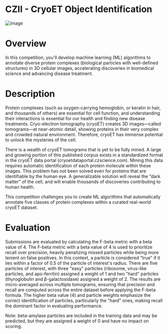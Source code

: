 # CZII - CryoET Object Identification

![image](https://github.com/user-attachments/assets/ccef3529-c0c5-4966-8203-b95a31f68404)

# Overview
In this competition, you'll develop machine learning (ML) algorithms to annotate diverse protein complexes (biological particles with well-defined structures) in 3D cellular images, accelerating discoveries in biomedical science and advancing disease treatment.

# Description
Protein complexes (such as oxygen-carrying hemoglobin, or keratin in hair, and thousands of others) are essential for cell function, and understanding their interactions is essential for our health and finding new disease treatments. Cryo-electron tomography (cryoET) creates 3D images—called tomograms—at near-atomic detail, showing proteins in their very complex and crowded natural environment. Therefore, cryoET has immense potential to unlock the mysteries of the cell.

There is a wealth of cryoET tomograms that is yet to be fully mined. A large and growing portion of this published corpus exists in a standardized format in the cryoET data portal (cryoetdataportal.czscience.com). Mining this data requires automatic identification of each protein molecule within these images. This problem has not been solved even for proteins that are identifiable by the human eye. A generalizable solution will reveal the “dark matter” of the cell, and will enable thousands of discoveries contributing to human health.

This competition challenges you to create ML algorithms that automatically annotate five classes of protein complexes within a curated real-world cryoET dataset.

# Evaluation
Submissions are evaluated by calculating the F-beta metric with a beta value of 4. The F-beta metric with a beta value of 4 is used to prioritize recall over precision, heavily penalizing missed particles while being more lenient on false positives. In this context, a particle is considered "true" if it lies within a factor of 0.5 of the particle of interest's radius. There are five particles of interest, with three "easy" particles (ribosome, virus-like particles, and apo-ferritin) assigned a weight of 1 and two "hard" particles (thyroglobulin and β-galactosidase) assigned a weight of 2. The results are micro-averaged across multiple tomograms, ensuring that precision and recall are computed across the entire dataset before applying the F-beta formula. The higher beta value (4) and particle weights emphasize the correct identification of particles, particularly the "hard" ones, making recall the dominant factor in evaluating performance.

Note: beta-amylase particles are included in the training data and may be predicted, but they are assigned a weight of 0 and have no impact on scoring.
